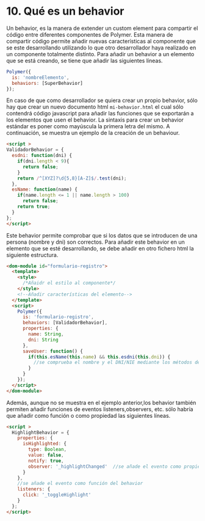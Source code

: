 # 10. Qué es un behavior

Un behavior, es la manera de extender un custom element para compartir el código entre diferentes componentes de Polymer. Esta manera de compartir código permite añadir nuevas características al componente que se este desarrollando utilizando lo que otro desarrollador haya realizado en un componente totalmente distinto.
Para añadir un behavior a un elemento que se está creando, se tiene que añadir las siguientes líneas.

```javascript
Polymer({
  is: 'nombreElemento',
  behaviors: [SuperBehavior]
});
```

En caso de que como desarrollador se quiera crear un propio behavior, sólo hay que crear un nuevo documento html `mi-behavior.html` el cual sólo contendrá código javascript para añadir las funciones que se exportarán a los elementos que usen el behavior. La sintaxis para crear un behavior estándar es poner como mayúscula la primera letra del mismo. A continuación, se muestra un ejemplo de la creación de un behaviour.

```html
<script >
ValidadorBehavior = {
  esdni: function(dni) {
    if(dni.length < 9){
      return false;
    }
    return /^[XYZ]?\d{5,8}[A-Z]$/.test(dni);
  },
  esName: function(name) {
    if(name.length <= 1 || name.length > 100)
      return false;
    return true;
  }
};
</script>
```

Este behavior permite comprobar que si los datos que se introducen de una persona (nombre y dni) son correctos. Para añadir este behavior en un elemento que se esté desarrollando, se debe añadir en otro fichero html la siguiente estructura.

```html
<dom-module id="formulario-registro">
  <template>
    <style>
      /*Añaidr el estilo al componente*/
    </style>
    <!--Añadir características del elemento-->
  </template>
  <script>
    Polymer({
      is: 'formulario-registro',
      behaviors: [ValidadorBehavior],
      properties: {
        name: String,
        dni: String
      },
      saveUser: function() {
        if(this.esName(this.name) && this.esdni(this.dni)) {
          //se comprueba el nombre y el DNI/NIE mediante los métodos del behavior
        }
      }
    });
  </script>
</dom-module>
```

Además, aunque no se muestra en el ejemplo anterior,los behavior también permiten añadir funciones de eventos listeners,observers, etc. sólo habría que añadir como función o como propiedad las siguientes líneas.

```html
<script >
  HighlightBehavior = {
    properties: {
      isHighlighted: {
        type: Boolean,
        value: false,
        notify: true,
        observer: '_highlightChanged'  //se añade el evento como propiedad
      }
    },
    //se añade el evento como función del behavior
    listeners: {
      click: '_toggleHighlight'
    }
  };
</script>
```
